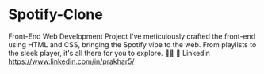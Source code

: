 # Spotify-Clone
Front-End Web Development Project
I've meticulously crafted the front-end using HTML and CSS, bringing the Spotify vibe to the web. From playlists to the sleek player, it's all there for you to explore. 🎵✨
🔗 Linkedin https://www.linkedin.com/in/prakhar5/
